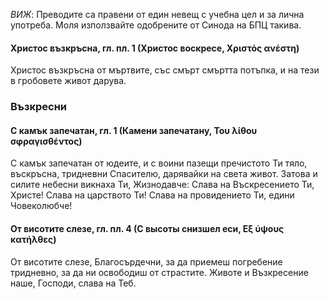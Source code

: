 *ВИЖ*: Преводите са правени от един невещ с учебна цел и за лична употреба.
Моля използвайте одобрените от Синода на БПЦ такива.

#### Христос възкръсна, гл. пл. 1 (Христос воскресе, Χριστός ανέστη)

Христос възкръсна от мъртвите, със смърт смъртта потъпка, и на тези в гробовете живот дарува.

### Възкресни

#### С камък запечатан, гл. 1 (Камени запечатану, Του λίθου σφραγισθέντος)

С камък запечатан от юдеите, и с воини пазещи пречистото Ти тяло, въскръсна, тридневни Спасителю, дарявайки на света живот.
Затова и силите небесни викнаха Ти, Жизнодавче:
Слава на Въскресението Ти, Христе!
Слава на царството Ти!
Слава на провидението Ти, едини Човеколюбче!

#### От висотите слезе, гл. пл. 4 (С высоты снизшел еси, Εξ ύψους κατήλθες)

От висотите слезе, Благосърдечни, за да приемеш погребение тридневно, за да ни освободиш от страстите.
Животе и Възкресение наше, Господи, слава на Теб.
